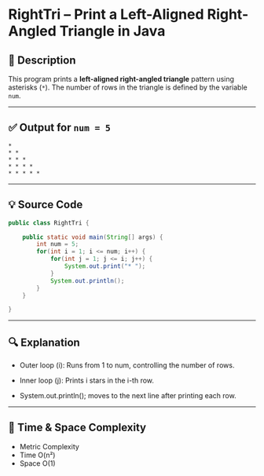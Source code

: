# RightTri – Print a Left-Aligned Right-Angled Triangle in Java

## 🧾 Description
This program prints a **left-aligned right-angled triangle** pattern using asterisks (`*`). The number of rows in the triangle is defined by the variable `num`.

---

## ✅ Output for `num = 5`
```
* 
* * 
* * * 
* * * * 
* * * * * 
```
---

## 💡 Source Code

```java
public class RightTri {

    public static void main(String[] args) {
        int num = 5;
        for(int i = 1; i <= num; i++) {
            for(int j = 1; j <= i; j++) {
                System.out.print("* ");
            }
            System.out.println();
        }
    }

}
```
---
## 🔍 Explanation
- Outer loop (i): Runs from 1 to num, controlling the number of rows.

- Inner loop (j): Prints i stars in the i-th row.

- System.out.println(); moves to the next line after printing each row.

---
## 🧠 Time & Space Complexity
- Metric	Complexity
- Time	O(n²)
- Space	O(1)
